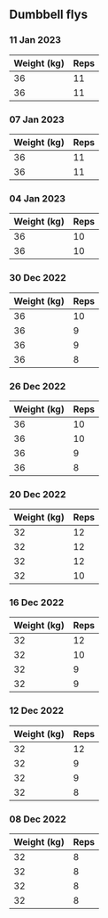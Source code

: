## Dumbbell flys

### 11 Jan 2023

| Weight (kg) | Reps |
| ----------- | ---- |
| 36 | 11 |
| 36 | 11 |

### 07 Jan 2023

| Weight (kg) | Reps |
| ----------- | ---- |
| 36 | 11 |
| 36 | 11 |

### 04 Jan 2023

| Weight (kg) | Reps |
| ----------- | ---- |
| 36 | 10 |
| 36 | 10 |

### 30 Dec 2022

| Weight (kg) | Reps |
| ----------- | ---- |
| 36 | 10 |
| 36 | 9 |
| 36 | 9 |
| 36 | 8 |

### 26 Dec 2022

| Weight (kg) | Reps |
| ----------- | ---- |
| 36 | 10 |
| 36 | 10 |
| 36 | 9 |
| 36 | 8 |

### 20 Dec 2022

| Weight (kg) | Reps |
| ----------- | ---- |
| 32 | 12 |
| 32 | 12 |
| 32 | 12 |
| 32 | 10 |

### 16 Dec 2022

| Weight (kg) | Reps |
| ----------- | ---- |
| 32 | 12 |
| 32 | 10 |
| 32 | 9 |
| 32 | 9 |

### 12 Dec 2022

| Weight (kg) | Reps |
| ----------- | ---- |
| 32 | 12 |
| 32 | 9 |
| 32 | 9 |
| 32 | 8 |

### 08 Dec 2022

| Weight (kg) | Reps |
| ----------- | ---- |
| 32 | 8 |
| 32 | 8 |
| 32 | 8 |
| 32 | 8 |